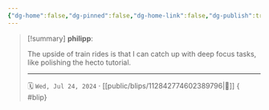 ```yaml
---
{"dg-home":false,"dg-pinned":false,"dg-home-link":false,"dg-publish":true,"type":"blip","disabled rules":["yaml-title","yaml-title-alias","file-name-heading"],"title":"philipp on mastodon @ 2024-07-24","created-date":"2024-07-24T18:01:34","id":112842774602389800,"updated-date":"2025-05-02T08:50:44","dg-path":"blips/112842774602389796.md","permalink":"/blips/112842774602389796/","dgPassFrontmatter":true,"created":"2024-07-24T18:01:34","updated":"2025-05-02T08:50:44"}
---
```


> [!summary] **philipp**:
>
> The upside of train rides is that I can catch up with deep focus tasks, like polishing the hecto tutorial.
> - - -
>
> 🗓️ `Wed, Jul 24, 2024` · [[public/blips/112842774602389796\|🔗]]
{ #blip}

